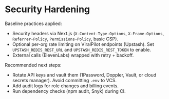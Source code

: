 # Security Hardening 

Baseline practices applied:

- Security headers via Next.js (`X-Content-Type-Options`, `X-Frame-Options`, `Referrer-Policy`, `Permissions-Policy`, basic CSP).
- Optional per-org rate limiting on ViralPilot endpoints (Upstash). Set `UPSTASH_REDIS_REST_URL` and `UPSTASH_REDIS_REST_TOKEN` to enable.
- External calls (ElevenLabs) wrapped with retry + backoff.

Recommended next steps:

- Rotate API keys and vault them (1Password, Doppler, Vault, or cloud secrets manager). Avoid committing `.env` to VCS.
- Add audit logs for role changes and billing events.
- Run dependency checks (npm audit, Snyk) during CI.

